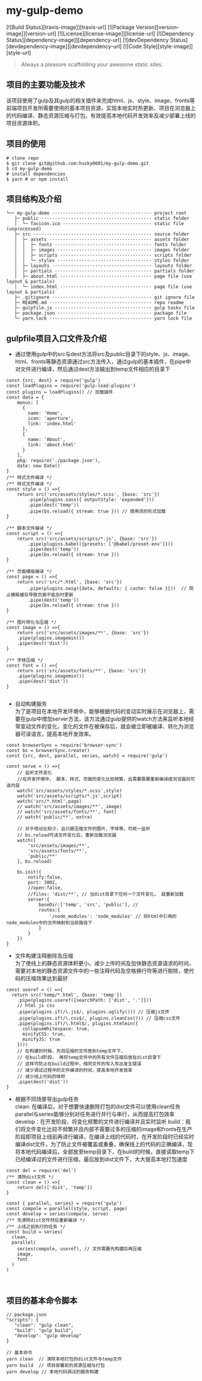 # my-gulp-demo

[![Build Status][travis-image]][travis-url]
[![Package Version][version-image]][version-url]
[![License][license-image]][license-url]
[![Dependency Status][dependency-image]][dependency-url]
[![devDependency Status][devdependency-image]][devdependency-url]
[![Code Style][style-image]][style-url]

> Always a pleasure scaffolding your awesome static sites.

## 项目的主要功能及技术  
该项目使用了gulp及其gulp的相关插件来完成html、js、style、image、fronts等前端项目开发所需要使用的基本项目资源，实现本地实时热更新、项目在浏览器上的代码编译、静态资源压缩与打包，有效提高本地代码开发效率及减少部署上线的项目资源体积。

## 项目的使用

```shell
# clone repo
$ git clone git@github.com:husky0601/my-gulp-demo.git
$ cd my-gulp-demo
# install dependencies
$ yarn # or npm install  
```

## 项目结构及介绍  

```
└── my-gulp-demo ····································· project root
   ├─ public ········································· static folder
   │  └─ favicon.ico ································· static file (unprocessed)
   ├─ src ············································ source folder
   │  ├─ assets ······································ assets folder
   │  │  ├─ fonts ···································· fonts folder
   │  │  ├─ images ··································· images folder
   │  │  ├─ scripts ·································· scripts folder
   │  │  └─ styles ··································· styles folder
   │  ├─ layouts ····································· layouts folder
   │  ├─ partials ···································· partials folder
   │  ├─ about.html ·································· page file (use layout & partials)
   │  └─ index.html ·································· page file (use layout & partials)
   ├─ .gitignore ····································· git ignore file
   ├─ README.md ······································ repo readme
   ├─ gulpfile.js ···································· gulp tasks file
   ├─ package.json ··································· package file
   └─ yarn.lock ······································ yarn lock file
```

## gulpfile项目入口文件及介绍    
- 通过使用gulp中的src与dest方法将src及public目录下的style、js、image、html、fronts等静态资源通过src方法传入，通过gulp的基本插件，在pipe中对文件进行编译，然后通过dest方法输出到temp文件相应的目录下  
```
const {src, dest} = require('gulp')
const loadPlugins = require('gulp-load-plugins')
const plugins = loadPlugins() // 加载插件
const data = {
    menus: [
      {
        name: 'Home',
        icon: 'aperture',
        link: 'index.html'
      },
      {
        name: 'About',
        link: 'about.html'
      }
    ],
    pkg: require('./package.json'),
    date: new Date()
}
/** 样式文件编译 */
/** 样式文件编译 */
const style = () =>{
    return src('src/assets/styles/*.scss', {base: 'src'})
        .pipe(plugins.sass({ outputStyle: 'expanded'}))
        .pipe(dest('temp'))
        .pipe(bs.reload({ stream: true })) // 使用流的形式加载
}

/** 脚本文件编译 */
const script = () =>{
    return src('src/assets/scripts/*.js', {base: 'src'})
        .pipe(plugins.babel({presets: ['@babel/preset-env']}))
        .pipe(dest('temp'))
        .pipe(bs.reload({ stream: true }))
}

/** 页面模版编译 */
const page = () =>{
    return src('src/*.html', {base: 'src'})
        .pipe(plugins.swig({data, defaults: { cache: false }}))  // 防止模板缓存导致页面不能及时更新
        .pipe(dest('temp'))
        .pipe(bs.reload({ stream: true }))
}

/** 图片转化与压缩 */
const image = () =>{
    return src('src/assets/images/**', {base: 'src'})
    .pipe(plugins.imagemin())
    .pipe(dest('dist'))
}

/** 字体压缩 */
const font = () =>{
    return src('src/assets/fonts/**', {base: 'src'})
    .pipe(plugins.imagemin())
    .pipe(dest('dist'))
}


```    


- 自动构建服务    
为了是项目在本地开发环境中，能够根据代码的变动实时展示在浏览器上，需要在gulp中增加server方法，该方法通过gulp提供的watch方法来监听本地经常变动文件的变化，变化的文件在被保存后，就会被立即被编译、转化为浏览器可读语言，提高本地开发效率。
```
const browserSync = require('browser-sync')
const bs = browserSync.create()
const {src, dest, parallel, series, watch} = require('gulp')

const serve = () =>{
    // 监听文件变化
    //在开发环境中， 脚本、样式、页面的变化比较频繁，且需要需要重新编译成浏览器刻可读内容
    watch('src/assets/styles/*.scss',style)
    watch('src/assets/scripts/*.js',script)
    watch('src/*.html',page)
    // watch('src/assets/images/**', image)
    // watch('src/assets/fonts/**', font)
    // watch('public/**', extra)

    // 对于改动比较少，且只是压缩文件的图片、字体等，可统一监听
    // bs.reload可读文件变化后，重新加载浏览器
    watch([
        'src/assets/images/**',
        'src/assets/fonts/**',
        'public/**'
    ], bs.reload)

    bs.init({
        notify:false,
        port: 3002,
        //open:false,
        //files: 'dist/**', // 当dist目录下任何一个文件变化， 就重新加载
        server:{
            baseDir:['temp', 'src', 'public'], // 
            routes:{
                '/node_modules': 'node_modules' // 将html中引用的node_modules中的文件映射到当前路径下
            }
        }
    })
}
```

- 文件构建注释删除及压缩    
为了使线上的静态资源体积更小，减少上传时间及加快静态资源请求的时间，需要对本地的静态资源文件中的一些注释代码及空格换行符等进行剔除，使代码的压缩效果达到最好
```
const useref = () =>{
  return src('temp/*.html', {base: 'temp'})
    .pipe(plugins.useref({searchPath: ['dist', '.']}))
    // html js css
    .pipe(plugins.if(/\.js$/, plugins.uglify())) // 压缩js文件
    .pipe(plugins.if(/\.css$/, plugins.cleanCss())) // 压缩css文件
    .pipe(plugins.if(/\.html$/, plugins.htmlmin({
      collapseWhitespace: true,
      minifyCSS: true,
      minifyJS: true
    })))
    // 在构建的时候，先将压缩的文件放到temp文件下，
    // 在build阶段， 再将temp文件中的所有文件压缩后放在dist目录下
    // 这样可防止在build过程中，相同文件的写入写出发生错误
    // 减少调试过程中的文件编译的时间，提高本地开发效率
    // 减少线上代码的体积
    .pipe(dest('dist')) 
}
```

- 根据不同场景导出gulp任务     
clean: 在编译后，对于想要快速删除打包的dist文件可以使用clean任务
parallel与series能够分别对任务进行并行与串行，从而提高打包效率  
develop：在开发阶段，将变化频繁的文件进行编译并且实时监听
build：我们将文件变化比较不频繁并且内部不需要过多的压缩的image和fronts在生产阶段即项目上线前再进行编译，在编译上线的代码时，在开发阶段时已经实时编译dist文件，为了防止文件被覆盖或重叠，确保线上的代码的正确编译，现将本地代码编译后，全部放至temp目录下，在build的时候，直接读取temp下已经编译过的文件进行压缩，最后放到dist文件下，大大提高本地打包速度
```
const del = require('del')
/** 清除dist文件 */
const clean = () =>{
    return del(['dist', 'temp'])
}

const { parallel, series} = require('gulp')
const compole = parallel(style, script, page)
const develop = series(compole, serve)
/** 先清除dist文件然后重新编译 */
/** 上线之前执行的任务 */
const build = series(
  clean, 
  parallel(
    series(compole, useref), // 文件需要先构建后再压缩
    image, 
    font
  )
) 



```

## 项目的基本命令脚本

``` 
// package.json
"scripts": {
   "clean": "gulp clean",
   "build": "gulp build",
   "develop": "gulp develop"
}

// 基本命令  
yarn clean  // 清除本地打包的dist文件与temp文件
yarn build  // 项目部署前的资源压缩与打包
yarn develop // 本地代码调试的服务构建
```
